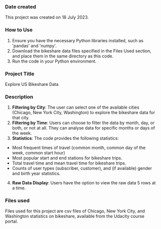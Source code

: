 ### Date created
This project was created on 18 July 2023.

### How to Use
1. Ensure you have the necessary Python libraries installed, such as 'pandas' and 'numpy'.
2. Download the bikeshare data files specified in the Files Used section, and place them in the same directory as this code. 
3. Run the code in your Python environment. 

### Project Title
Explore US Bikeshare Data

### Description
1. **Filtering by City**: The user can select one of the available cities (Chicago, New York City, Washington) to explore the bikeshare data for that city. 
2. **Filtering by Time**: Users can choose to filter the data by month, day, or both, or not at all. They can analyse data for specific months or days of the week. 
3. **Statistics**: The code provides the following statistics: 
- Most frequent times of travel (common month, common day of the week, common start hour)
- Most popular start and end stations for bikeshare trips. 
- Total travel time and mean travel time for bikeshare trips. 
- Counts of user types (subscriber, customer), and (if available) gender and birth year statistics.
4. **Raw Data Display**: Users have the option to view the raw data 5 rows at a time. 

### Files used
Files used for this project are csv files of Chicago, New York City, and Washington statistics on bikeshare, available from the Udacity course portal. 

